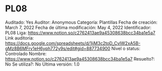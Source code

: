 # PL08

Auditado: Yes
Auditor: Anonymous
Categoría: Plantillas
Fecha de creación: March 7, 2022
Fecha de última modificación: May 4, 2022
Identificador: PL08
Liga: https://www.notion.so/c2762413ae9a45308638bcc34ba1e5a7 
Link auditoría: https://docs.google.com/spreadsheets/d/1ijM3c2toD_CvIW2xA5B-gMz8B6MFrv1eH6yph772y9s/edit#gid=887734900
Nivel o status: Controlado
Nombre: https://www.notion.so/c2762413ae9a45308638bcc34ba1e5a7 
Resuelto?: No
Se utiliza?: No
Última versión: 1.0